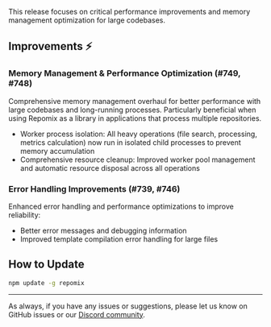 This release focuses on critical performance improvements and memory management optimization for large codebases.

## Improvements ⚡️

### Memory Management & Performance Optimization (#749, #748)
Comprehensive memory management overhaul for better performance with large codebases and long-running processes. Particularly beneficial when using Repomix as a library in applications that process multiple repositories.

- Worker process isolation: All heavy operations (file search, processing, metrics calculation) now run in isolated child processes to prevent memory accumulation
- Comprehensive resource cleanup: Improved worker pool management and automatic resource disposal across all operations

### Error Handling Improvements (#739, #746)
Enhanced error handling and performance optimizations to improve reliability:
- Better error messages and debugging information
- Improved template compilation error handling for large files

## How to Update

```bash
npm update -g repomix
```

---

As always, if you have any issues or suggestions, please let us know on GitHub issues or our [Discord community](https://discord.gg/wNYzTwZFku).
